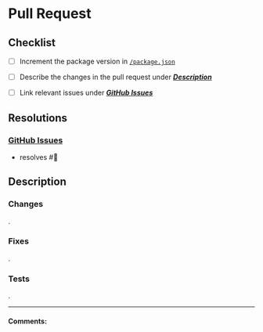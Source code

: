 # Pull Request

## Checklist

- [ ] Increment the package version in [`/package.json`](https://github.com/rahil-p/passport-discord-token/tree/master/package.json)

- [ ] Describe the changes in the pull request under [***Description***](#description)

- [ ] Link relevant issues under [***GitHub Issues***](#github-issues)

## Resolutions

### [GitHub Issues](https://github.com/rahil-p/passport-discord-token/issues)

- resolves #:see_no_evil:

## Description
<!-- describe this pull request's changes in the applicable categories below -->

### Changes
<!-- general improvements, cleanup, feature additions, etc. -->
<!-- - <commit_sha> -->
<!--   - <description> -->
.

### Fixes
<!-- bug fixes -->
.

### Tests
<!-- tests added for new changes, modifications to earlier tests -->
.

---

#### Comments:
